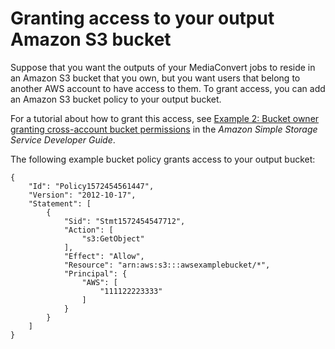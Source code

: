 # Granting access to your output Amazon S3 bucket<a name="granting-access-to-your-output-amazon-s3-bucket"></a>

Suppose that you want the outputs of your MediaConvert jobs to reside in an Amazon S3 bucket that you own, but you want users that belong to another AWS account to have access to them\. To grant access, you can add an Amazon S3 bucket policy to your output bucket\.

For a tutorial about how to grant this access, see [Example 2: Bucket owner granting cross\-account bucket permissions](https://docs.aws.amazon.com/AmazonS3/latest/dev/example-walkthroughs-managing-access-example2.html) in the *Amazon Simple Storage Service Developer Guide*\.

The following example bucket policy grants access to your output bucket:

```
{
    "Id": "Policy1572454561447",
    "Version": "2012-10-17",
    "Statement": [
        {
            "Sid": "Stmt1572454547712",
            "Action": [
                "s3:GetObject"
            ],
            "Effect": "Allow",
            "Resource": "arn:aws:s3:::awsexamplebucket/*",
            "Principal": {
                "AWS": [
                    "111122223333"
                ]
            }
        }
    ]
}
```